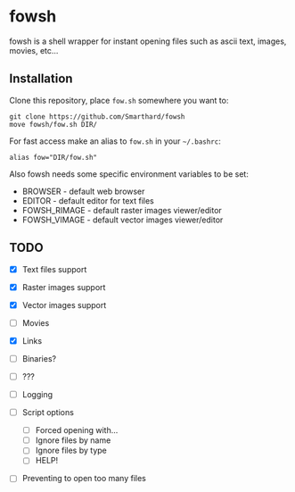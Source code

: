 # fowsh 
fowsh is a shell wrapper for instant opening files such as ascii text, images, movies, etc...

## Installation

Clone this repository, place `fow.sh` somewhere you want to:
```shell
git clone https://github.com/Smarthard/fowsh
move fowsh/fow.sh DIR/
```

For fast access make an alias to `fow.sh` in your `~/.bashrc`:
```shell
alias fow="DIR/fow.sh"
```

Also fowsh needs some specific environment variables to be set:
- BROWSER - default web browser
- EDITOR - default editor for text files
- FOWSH\_RIMAGE - default raster images viewer/editor
- FOWSH\_VIMAGE - default vector images viewer/editor

## TODO
- [x] Text files support
- [x] Raster images support
- [x] Vector images support
- [ ] Movies
- [x] Links
- [ ] Binaries?
- [ ] ???
- [ ] Logging
- [ ] Script options
   - [ ] Forced opening with...
   - [ ] Ignore files by name
   - [ ] Ignore files by type
   - [ ] HELP!
- [ ] Preventing to open too many files

